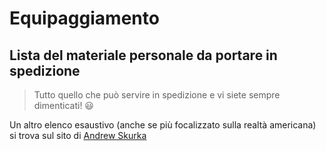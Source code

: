 # Equipaggiamento
## Lista del materiale personale da portare in spedizione

> Tutto quello che può servire in spedizione e vi siete sempre dimenticati! :smiley:

Un altro elenco esaustivo (anche se più focalizzato sulla realtà americana) si trova sul sito di [Andrew Skurka](https://andrewskurka.com/2015/backpacking-gear-list-template-checklist-3-season/)
